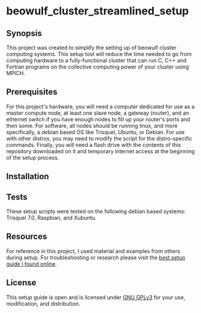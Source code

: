 # beowulf_cluster_streamlined_setup


## Synopsis

This project was created to simplify the setting up of beowulf cluster computing systems. This setup tool will reduce the time needed to go from computing hardware to a fully-functional cluster that can run C, C++ and Fortran programs on the collective computing power of your cluster using MPICH. 

## Prerequisites

For this project's hardware, you will need a computer dedicated for use as a master compute node, at least one slave node, a gateway (router), and an ethernet switch if you have enough nodes to fill up your router's ports and then some. For software, all nodes should be running linux, and more specifically, a debian based OS like Trisquel, Ubuntu, or Debian. For use with other distros, you may need to modify the script for the distro-specific commands. Finally, you will need a flash drive with the contents of this repository downloaded on it and temporary internet access at the beginning of the setup process. 

## Installation



## Tests

These setup scripts were tested on the following debian based systems: Trisquel 7.0, Raspbian, and Xubuntu.

## Resources

For reference in this project, I used material and examples from others during setup. For troubleshooting or research please visit the [best setup guide I found online](https://hemprasad.wordpress.com/2014/12/25/building-a-beowulf-cluster-with-ubuntu/). 

## License

This setup guide is open and is licensed under [GNU GPLv3](https://www.gnu.org/licenses/gpl-3.0.en.html) for your use, modification, and distribution.
